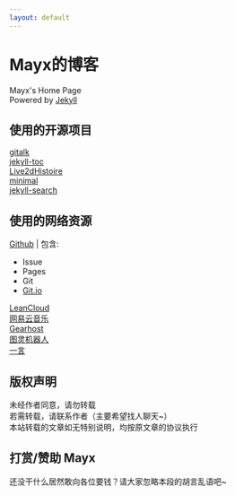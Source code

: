 ```yaml
---
layout: default
---
```


# Mayx的博客
Mayx's Home Page   
Powered by [Jekyll](https://github.com/jekyll/jekyll)

## 使用的开源项目
[gitalk](https://github.com/gitalk/gitalk)   
[jekyll-toc](https://github.com/allejo/jekyll-toc)   
[Live2dHistoire](https://github.com/eeg1412/Live2dHistoire)   
[minimal](https://github.com/pages-themes/minimal)   
[jekyll-search](https://github.com/androiddevelop/jekyll-search)

## 使用的网络资源
[Github](https://github.com/) | 包含:
- Issue
- Pages
- Git
- [Git.io](https://git.io/)

[LeanCloud](https://leancloud.cn/)   
[网易云音乐](https://music.163.com/)   
[Gearhost](https://www.gearhost.com/)   
[图灵机器人](http://www.turingapi.com/)   
[一言](https://hitokoto.cn/)

## 版权声明
未经作者同意，请勿转载   
若需转载，请联系作者（主要希望找人聊天~）   
本站转载的文章如无特别说明，均按原文章的协议执行

## 打赏/赞助 Mayx
还没干什么居然敢向各位要钱？请大家忽略本段的胡言乱语吧~

<!---

- 通过支付宝/微信打赏/赞助：   
![QRCode](/images/QRCode.png)   

- 通过支付宝赏金红包打赏/赞助：（注：可以直接用扫到的红包打赏/赞助哦~）   
![HBCode](/images/HBCode.jpg)   

- 通过[爱发电](https://afdian.net/@unmayx)打赏/赞助   

- 通过购买服务器赞助[花火学园](https://www.say-huahuo.com/)
[![Vultr](https://www.vultr.com/media/banner_1.png)](https://www.vultr.com/?ref=7613026)

--->
